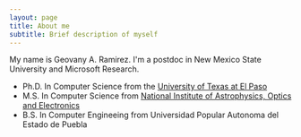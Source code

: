 ```yaml
---
layout: page
title: About me
subtitle: Brief description of myself
---
```


My name is Geovany A. Ramirez. I'm a postdoc in New Mexico State University and Microsoft Research.

- Ph.D. In Computer Science from the [University of Texas at El Paso](http://www.cs.utep.edu/)
- M.S. In Computer Science from [National Institute of Astrophysics, Optics and Electronics](http://ccc.inaoep.mx/en/)
- B.S. In Computer Engineeing from Universidad Popular Autonoma del Estado de Puebla

